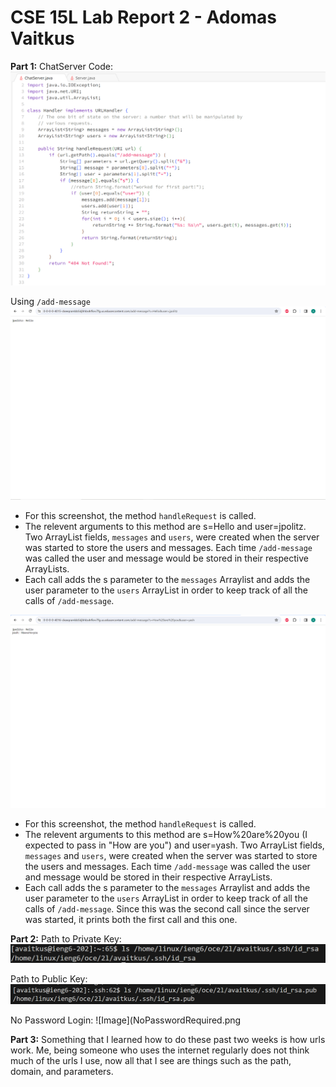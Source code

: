 # CSE 15L Lab Report 2 - Adomas Vaitkus

**Part 1:**
ChatServer Code:
![Image](ChatServer.png)

Using `/add-message`
![Image](ChatServerTest1.png)

* For this screenshot, the method `handleRequest` is called.
* The relevent arguments to this method are s=Hello and user=jpolitz. Two ArrayList fields, `messages` and `users`, were created when the server was started to store the users and messages. Each time `/add-message` was called the user and message would be stored in their respective ArrayLists.
* Each call adds the s parameter to the `messages` Arraylist and adds the user parameter to the `users` ArrayList in order to keep track of all the calls of `/add-message`.

![Image](ChatServerTest2.png)

* For this screenshot, the method `handleRequest` is called.
* The relevent arguments to this method are s=How%20are%20you (I expected to pass in "How are you") and user=yash. Two ArrayList fields, `messages` and `users`, were created when the server was started to store the users and messages. Each time `/add-message` was called the user and message would be stored in their respective ArrayLists.
* Each call adds the s parameter to the `messages` Arraylist and adds the user parameter to the `users` ArrayList in order to keep track of all the calls of `/add-message`. Since this was the second call since the server was started, it prints both the first call and this one.

**Part 2:**
Path to Private Key:
![Image](PrivateKey.png)

Path to Public Key:
![Image](PublicKey.png)

No Password Login:
![Image](NoPasswordRequired.png

**Part 3:**
Something that I learned how to do these past two weeks is how urls work. Me, being someone who uses the internet regularly does not think much of the urls I use, now all that I see are things such as the path, domain, and parameters.

